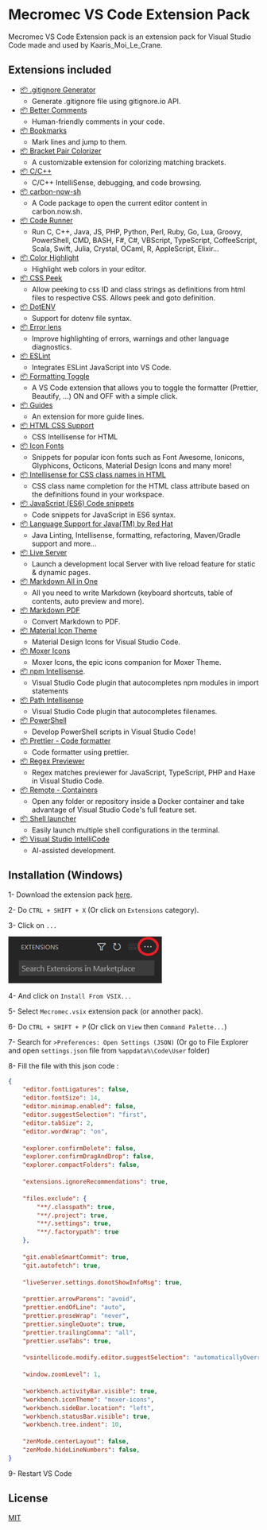 # Mecromec VS Code Extension Pack

Mecromec VS Code Extension pack is an extension pack for Visual Studio Code made and used by Kaaris_Moi_Le_Crane.

## Extensions included

- [📦 .gitignore Generator](https://marketplace.visualstudio.com/items?itemName=piotrpalarz.vscode-gitignore-generator)
  - Generate .gitignore file using gitignore.io API.
- [📦 Better Comments](https://marketplace.visualstudio.com/items?itemName=aaron-bond.better-comments)
  - Human-friendly comments in your code.
- [📦 Bookmarks](https://marketplace.visualstudio.com/items?itemName=alefragnani.bookmarks)
  - Mark lines and jump to them.
- [📦 Bracket Pair Colorizer](https://marketplace.visualstudio.com/items?itemName=coenraads.bracket-pair-colorizer)
  - A customizable extension for colorizing matching brackets.
- [📦 C/C++](https://marketplace.visualstudio.com/items?itemName=ms-vscode.cpptools)
  - C/C++ IntelliSense, debugging, and code browsing.
- [📦 carbon-now-sh](https://marketplace.visualstudio.com/items?itemName=ericadamski.carbon-now-sh)
  - A Code package to open the current editor content in carbon.now.sh.
- [📦 Code Runner](https://marketplace.visualstudio.com/items?itemName=formulahendry.code-runner)
  - Run C, C++, Java, JS, PHP, Python, Perl, Ruby, Go, Lua, Groovy, PowerShell, CMD, BASH, F#, C#, VBScript, TypeScript, CoffeeScript, Scala, Swift, Julia, Crystal, OCaml, R, AppleScript, Elixir...
- [📦 Color Highlight](https://marketplace.visualstudio.com/items?itemName=naumovs.color-highlight)
  - Highlight web colors in your editor.
- [📦 CSS Peek](https://marketplace.visualstudio.com/items?itemName=pranaygp.vscode-css-peek)
  - Allow peeking to css ID and class strings as definitions from html files to respective CSS. Allows peek and goto definition.
- [📦 DotENV](https://marketplace.visualstudio.com/items?itemName=mikestead.dotenv)
  - Support for dotenv file syntax.
- [📦 Error lens](https://marketplace.visualstudio.com/items?itemName=usernamehw.errorlens)
  - Improve highlighting of errors, warnings and other language diagnostics.
- [📦 ESLint](https://marketplace.visualstudio.com/items?itemName=dbaeumer.vscode-eslint)
  - Integrates ESLint JavaScript into VS Code.
- [📦 Formatting Toggle](https://marketplace.visualstudio.com/items?itemName=tombonnike.vscode-status-bar-format-toggle)
  - A VS Code extension that allows you to toggle the formatter (Prettier, Beautify, …) ON and OFF with a simple click.
- [📦 Guides](https://marketplace.visualstudio.com/items?itemName=spywhere.guides)
  - An extension for more guide lines.
- [📦 HTML CSS Support](https://marketplace.visualstudio.com/items?itemName=ecmel.vscode-html-css)
  - CSS Intellisense for HTML
- [📦 Icon Fonts](https://marketplace.visualstudio.com/items?itemName=idleberg.icon-fonts)
  - Snippets for popular icon fonts such as Font Awesome, Ionicons, Glyphicons, Octicons, Material Design Icons and many more!
- [📦 Intellisense for CSS class names in HTML](https://marketplace.visualstudio.com/items?itemName=zignd.html-css-class-completion)
  - CSS class name completion for the HTML class attribute based on the definitions found in your workspace.
- [📦 JavaScript (ES6) Code snippets](https://marketplace.visualstudio.com/items?itemName=alefragnani.bookmarks)
  - Code snippets for JavaScript in ES6 syntax.
- [📦 Language Support for Java(TM) by Red Hat](https://marketplace.visualstudio.com/items?itemName=redhat.java)
  - Java Linting, Intellisense, formatting, refactoring, Maven/Gradle support and more...
- [📦 Live Server](https://marketplace.visualstudio.com/items?itemName=ritwickdey.liveserver)
  - Launch a development local Server with live reload feature for static & dynamic pages.
- [📦 Markdown All in One](https://marketplace.visualstudio.com/items?itemName=yzhang.markdown-all-in-one)
  - All you need to write Markdown (keyboard shortcuts, table of contents, auto preview and more).
- [📦 Markdown PDF](https://marketplace.visualstudio.com/items?itemName=yzane.markdown-pdf)
  - Convert Markdown to PDF.
- [📦 Material Icon Theme](https://marketplace.visualstudio.com/items?pkief.material-icon-theme)
  - Material Design Icons for Visual Studio Code.
- [📦 Moxer Icons](https://marketplace.visualstudio.com/items?itemName=equinusocio.moxer-icons)
  - Moxer Icons, the epic icons companion for Moxer Theme.
- [📦 npm Intellisense](https://marketplace.visualstudio.com/items?itemName=christian-kohler.npm-intellisense).
  - Visual Studio Code plugin that autocompletes npm modules in import statements
- [📦 Path Intellisense](https://marketplace.visualstudio.com/items?itemName=christian-kohler.path-intellisense)
  - Visual Studio Code plugin that autocompletes filenames.
- [📦 PowerShell](https://marketplace.visualstudio.com/items?itemName=ms-vscode.powershell)
  - Develop PowerShell scripts in Visual Studio Code!
- [📦 Prettier - Code formatter](https://marketplace.visualstudio.com/items?itemName=esbenp.prettier-vscode)
  - Code formatter using prettier.
- [📦 Regex Previewer](https://marketplace.visualstudio.com/items?itemName=chrmarti.regex)
  - Regex matches previewer for JavaScript, TypeScript, PHP and Haxe in Visual Studio Code.
- [📦 Remote - Containers](https://marketplace.visualstudio.com/items?itemName=ms-vscode-remote.remote-containers)
  - Open any folder or repository inside a Docker container and take advantage of Visual Studio Code's full feature set.
- [📦 Shell launcher](https://marketplace.visualstudio.com/items?itemName=tyriar.shell-launcher)
  - Easily launch multiple shell configurations in the terminal.
- [📦 Visual Studio IntelliCode](https://marketplace.visualstudio.com/items?itemName=visualstudioexptteam.vscodeintellicode)
  - AI-assisted development.

## Installation (Windows)

1- Download the extension pack [here](https://github.com/KaarisMoiLeCrane/Mecromec-VS-Code-Extension-Pack/raw/main/Mecromec.vsix).

2- Do ``CTRL + SHIFT + X`` (Or click on ``Extensions`` category).

3- Click on ``...``

![Threedots](https://github.com/KaarisMoiLeCrane/Mecromec-VS-Code-Extension-Pack/blob/6b476ddcce5d41acf13a7d78b806c3e0a53f7a17/media/Threedots.png)

4- And click on ``Install From VSIX...``

5- Select ``Mecromec.vsix`` extension pack (or annother pack).

6- Do ``CTRL + SHIFT + P`` (Or click on ``View`` then ``Command Palette...``)

7- Search for ``>Preferences: Open Settings (JSON)`` (Or go to File Explorer and open ``settings.json`` file from ``%appdata%\Code\User`` folder)

8- Fill the file with this json code :

```json
{
    "editor.fontLigatures": false,
    "editor.fontSize": 14,
    "editor.minimap.enabled": false,
    "editor.suggestSelection": "first",
    "editor.tabSize": 2,
    "editor.wordWrap": "on",

    "explorer.confirmDelete": false,
    "explorer.confirmDragAndDrop": false,
    "explorer.compactFolders": false,

    "extensions.ignoreRecommendations": true,

    "files.exclude": {
        "**/.classpath": true,
        "**/.project": true,
        "**/.settings": true,
        "**/.factorypath": true
    },

    "git.enableSmartCommit": true,
    "git.autofetch": true,

    "liveServer.settings.donotShowInfoMsg": true,

    "prettier.arrowParens": "avoid",
    "prettier.endOfLine": "auto",
    "prettier.proseWrap": "never",
    "prettier.singleQuote": true,
    "prettier.trailingComma": "all",
    "prettier.useTabs": true,

    "vsintellicode.modify.editor.suggestSelection": "automaticallyOverrodeDefaultValue",

    "window.zoomLevel": 1,

    "workbench.activityBar.visible": true,
    "workbench.iconTheme": "moxer-icons",
    "workbench.sideBar.location": "left",
    "workbench.statusBar.visible": true,
    "workbench.tree.indent": 10,

    "zenMode.centerLayout": false,
    "zenMode.hideLineNumbers": false,
}
```

9- Restart VS Code

## License

[MIT](https://choosealicense.com/licenses/mit/)
